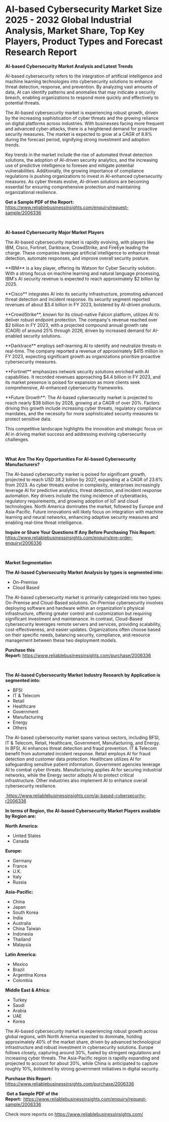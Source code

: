 <p><h1>AI-based Cybersecurity Market Size 2025 - 2032 Global Industrial Analysis, Market Share, Top Key Players, Product Types and Forecast Research Report</h1></p><p><strong>AI-based Cybersecurity Market Analysis and Latest Trends</strong></p>
<p><p>AI-based cybersecurity refers to the integration of artificial intelligence and machine learning technologies into cybersecurity solutions to enhance threat detection, response, and prevention. By analyzing vast amounts of data, AI can identify patterns and anomalies that may indicate a security breach, enabling organizations to respond more quickly and effectively to potential threats.</p><p>The AI-based cybersecurity market is experiencing robust growth, driven by the increasing sophistication of cyber threats and the growing reliance on digital platforms across industries. With businesses facing more frequent and advanced cyber-attacks, there is a heightened demand for proactive security measures. The market is expected to grow at a CAGR of 8.8% during the forecast period, signifying strong investment and adoption trends.</p><p>Key trends in the market include the rise of automated threat detection solutions, the adoption of AI-driven security analytics, and the increasing use of predictive intelligence to foresee and mitigate potential vulnerabilities. Additionally, the growing importance of compliance regulations is pushing organizations to invest in AI-enhanced cybersecurity measures. As cyber threats evolve, AI-driven solutions are becoming essential for ensuring comprehensive protection and maintaining organizational resilience.</p></p>
<p><strong>Get a Sample PDF of the Report:&nbsp;</strong> <a href="https://www.reliablebusinessinsights.com/enquiry/request-sample/2006336?utm_campaign=2924&utm_medium=2&utm_source=Github&utm_content=ia&utm_term=08042025&utm_id=ai-based-cybersecurity">https://www.reliablebusinessinsights.com/enquiry/request-sample/2006336</a></p>
<p>&nbsp;</p>
<p><strong>AI-based Cybersecurity Major Market Players</strong></p>
<p><p>The AI-based cybersecurity market is rapidly evolving, with players like IBM, Cisco, Fortinet, Darktrace, CrowdStrike, and FireEye leading the charge. These companies leverage artificial intelligence to enhance threat detection, automate responses, and improve overall security posture.</p><p>**IBM** is a key player, offering its Watson for Cyber Security solution. With a strong focus on machine learning and natural language processing, IBM's AI security revenue is expected to reach approximately $2 billion by 2025. </p><p>**Cisco** integrates AI into its security infrastructure, promoting advanced threat detection and incident response. Its security segment reported revenues of about $3.4 billion in FY 2023, bolstered by AI-driven products.</p><p>**CrowdStrike**, known for its cloud-native Falcon platform, utilizes AI to deliver robust endpoint protection. The company's revenue reached over $2 billion in FY 2023, with a projected compound annual growth rate (CAGR) of around 25% through 2026, driven by increased demand for AI-enabled security solutions.</p><p>**Darktrace** employs self-learning AI to identify and neutralize threats in real-time. The company reported a revenue of approximately $415 million in FY 2023, expecting significant growth as organizations prioritize proactive cybersecurity measures.</p><p>**Fortinet** emphasizes network security solutions enriched with AI capabilities. It recorded revenues approaching $4.4 billion in FY 2023, and its market presence is poised for expansion as more clients seek comprehensive, AI-enhanced cybersecurity frameworks.</p><p>**Future Growth**: The AI-based cybersecurity market is projected to reach nearly $38 billion by 2028, growing at a CAGR of over 20%. Factors driving this growth include increasing cyber threats, regulatory compliance mandates, and the necessity for more sophisticated security measures to protect sensitive data. </p><p>This competitive landscape highlights the innovation and strategic focus on AI in driving market success and addressing evolving cybersecurity challenges.</p></p>
<p>&nbsp;</p>
<p><strong>What Are The Key Opportunities For AI-based Cybersecurity Manufacturers?</strong></p>
<p><p>The AI-based cybersecurity market is poised for significant growth, projected to reach USD 38.2 billion by 2027, expanding at a CAGR of 23.6% from 2023. As cyber threats evolve in complexity, enterprises increasingly leverage AI for predictive analytics, threat detection, and incident response automation. Key drivers include the rising incidence of cyberattacks, regulatory requirements, and growing adoption of IoT and cloud technologies. North America dominates the market, followed by Europe and Asia-Pacific. Future innovations will likely focus on integration with machine learning and neural networks, enhancing adaptive security measures and enabling real-time threat intelligence.</p></p>
<p><strong>Inquire or Share Your Questions If Any Before Purchasing This Report:</strong> <a href="https://www.reliablebusinessinsights.com/enquiry/pre-order-enquiry/2006336?utm_campaign=2924&utm_medium=2&utm_source=Github&utm_content=ia&utm_term=08042025&utm_id=ai-based-cybersecurity">https://www.reliablebusinessinsights.com/enquiry/pre-order-enquiry/2006336</a></p>
<p>&nbsp;</p>
<p><strong>Market Segmentation</strong></p>
<p><strong>The AI-based Cybersecurity Market Analysis by types is segmented into:</strong></p>
<p><ul><li>On-Premise</li><li>Cloud Based</li></ul></p>
<p><p>The AI-based cybersecurity market is primarily categorized into two types: On-Premise and Cloud-Based solutions. On-Premise cybersecurity involves deploying software and hardware within an organization's physical infrastructure, offering greater control and customization but requiring significant investment and maintenance. In contrast, Cloud-Based cybersecurity leverages remote servers and services, providing scalability, cost-effectiveness, and easier updates. Organizations often choose based on their specific needs, balancing security, compliance, and resource management between these two deployment models.</p></p>
<p><strong>Purchase this Report:&nbsp;</strong><a href="https://www.reliablebusinessinsights.com/purchase/2006336?utm_campaign=2924&utm_medium=2&utm_source=Github&utm_content=ia&utm_term=08042025&utm_id=ai-based-cybersecurity">https://www.reliablebusinessinsights.com/purchase/2006336</a></p>
<p>&nbsp;</p>
<p><strong>The AI-based Cybersecurity Market Industry Research by Application is segmented into:</strong></p>
<p><ul><li>BFSI</li><li>IT & Telecom</li><li>Retail</li><li>Healthcare</li><li>Government</li><li>Manufacturing</li><li>Energy</li><li>Others</li></ul></p>
<p><p>The AI-based cybersecurity market spans various sectors, including BFSI, IT & Telecom, Retail, Healthcare, Government, Manufacturing, and Energy. In BFSI, AI enhances threat detection and fraud prevention. IT & Telecom benefit from automated incident response. Retail employs AI for fraud detection and customer data protection. Healthcare utilizes AI for safeguarding sensitive patient information. Government agencies leverage AI to combat cyber threats. Manufacturing applies AI for securing industrial networks, while the Energy sector adopts AI to protect critical infrastructure. Other industries also implement AI to enhance overall cybersecurity resilience.</p></p>
<p><a href="https://www.reliablebusinessinsights.com/ai-based-cybersecurity-r2006336?utm_campaign=2924&utm_medium=2&utm_source=Github&utm_content=ia&utm_term=08042025&utm_id=ai-based-cybersecurity">&nbsp;https://www.reliablebusinessinsights.com/ai-based-cybersecurity-r2006336</a></p>
<p><strong>In terms of Region, the AI-based Cybersecurity Market Players available by Region are:</strong></p>
<p>
    <p> <strong> North America: </strong>
        <ul>
            <li>United States</li>
            <li>Canada</li>
        </ul>
        </p> 
    <p> <strong> Europe: </strong>
        <ul>
            <li>Germany</li>
            <li>France</li>
            <li>U.K.</li>
            <li>Italy</li>
            <li>Russia</li>
        </ul>
        </p> 
    <p> <strong> Asia-Pacific: </strong>
        <ul>
            <li>China</li>
            <li>Japan</li>
            <li>South Korea</li>
            <li>India</li>
            <li>Australia</li>
            <li>China Taiwan</li>
            <li>Indonesia</li>
            <li>Thailand</li>
            <li>Malaysia</li>
        </ul>
        </p> 
    <p> <strong> Latin America: </strong>
        <ul>
            <li>Mexico</li>
            <li>Brazil</li>
            <li>Argentina Korea</li>
            <li>Colombia</li>
        </ul>
        </p> 
    <p> <strong> Middle East & Africa: </strong>
        <ul>
            <li>Turkey</li>
            <li>Saudi</li>
            <li>Arabia</li>
            <li>UAE</li>
            <li>Korea</li>
        </ul>
    </p>
    </p>
<p><p>The AI-based cybersecurity market is experiencing robust growth across global regions, with North America expected to dominate, holding approximately 40% of the market share, driven by advanced technological infrastructure and robust investment in cybersecurity solutions. Europe follows closely, capturing around 30%, fueled by stringent regulations and increasing cyber threats. The Asia-Pacific region is rapidly expanding and projected to account for about 20%, while China is anticipated to capture roughly 10%, bolstered by strong government initiatives in digital security.</p></p>
<p><strong>Purchase this Report: </strong><a href="https://www.reliablebusinessinsights.com/purchase/2006336?utm_campaign=2924&utm_medium=2&utm_source=Github&utm_content=ia&utm_term=08042025&utm_id=ai-based-cybersecurity">https://www.reliablebusinessinsights.com/purchase/2006336</a></p>
<p>&nbsp;<strong>Get a Sample PDF of the Report:&nbsp;&nbsp;</strong><a href="https://www.reliablebusinessinsights.com/enquiry/request-sample/2006336?utm_campaign=2924&utm_medium=2&utm_source=Github&utm_content=ia&utm_term=08042025&utm_id=ai-based-cybersecurity">https://www.reliablebusinessinsights.com/enquiry/request-sample/2006336</a></p>
<p><strong></strong></p>
<p>Check more reports on <a href="https://www.reliablebusinessinsights.com/?utm_campaign=2924&utm_medium=2&utm_source=Github&utm_content=ia&utm_term=08042025&utm_id=ai-based-cybersecurity">https://www.reliablebusinessinsights.com/</a></p>